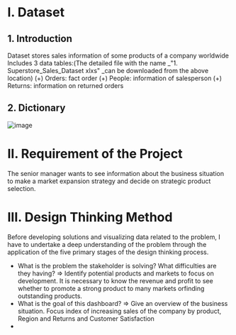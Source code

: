 # I. Dataset
## 1. Introduction
Dataset stores sales information of some products of a company worldwide
Includes 3 data tables:(The detailed file with the name _"1. Superstore_Sales_Dataset xlxs" _can be downloaded from the above location)
      (+) Orders: fact order
      (+) People: information of salesperson
      (+) Returns: information on returned orders
## 2. Dictionary
![image](https://github.com/DucAnh212/Global-Superstore-Strategic-Market-Expansion-Product-Selection/assets/151928789/7f86e211-921a-467a-aec8-1a6c756ba0ce)
# II. Requirement of the Project
The senior manager wants to see information about the business situation to make a market expansion strategy and decide on strategic product selection.
# III. Design Thinking Method
Before developing solutions and visualizing data related to the problem, I have to undertake a deep understanding of the problem through the application of the five primary stages of the design thinking process.
- What is the problem the stakeholder is solving? What difficulties are they having?
=> Identify potential products and markets to focus on development. It is necessary to know the revenue and profit to see whether to promote a strong product to many markets orfinding outstanding products.
- What is the goal of this dashboard?
=> Give an overview of the business situation. Focus index of increasing sales of the company by product, Region and Returns and Customer Satisfaction
- 
